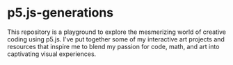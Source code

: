 # p5.js-generations
This repository is a playground to explore the mesmerizing world of creative coding using p5.js. I've put together some of my interactive art projects and resources that inspire me to blend my passion for code, math, and art into captivating visual experiences.
